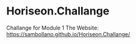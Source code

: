 # Horiseon.Challange
 Challange for Module 1
The Website:
https://sambollano.github.io/Horiseon.Challange/
